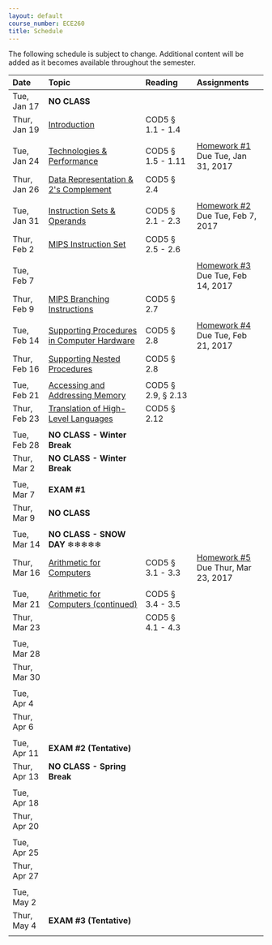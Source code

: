 ```yaml
---
layout: default
course_number: ECE260
title: Schedule
---
```


The following schedule is subject to change.
Additional content will be added as it becomes available throughout the semester.<br>


**Date**       | **Topic**                                                                                                        |  **Reading**                                                |  **Assignments**                                                           
:--------------|:-----------------------------------------------------------------------------------------------------------------|:------------------------------------------------------------|:-----------------------------------------------------------------------    
Tue, Jan 17    |  **NO CLASS**                                                                                                    |                                                             |
Thur, Jan 19   |  [Introduction](lectures/lecture1_introduction.pdf)                                                              |  COD5 § 1.1 - 1.4                                           |
 | | |
Tue, Jan 24    |  [Technologies & Performance](lectures/lecture2_technologies_and_performance.pdf)                                |  COD5 § 1.5 - 1.11                                          |  [Homework #1](homework/Homework_Assignment_1.txt) <br> Due Tue, Jan 31, 2017
Thur, Jan 26   |  [Data Representation & 2's Complement](lectures/lecture3_data_representation_and_2s_complement.pdf)             |  COD5 § 2.4                                                 |
 | | |
Tue, Jan 31    |  [Instruction Sets & Operands](lectures/lecture4_instructions_and_instruction_sets.pdf)                          |  COD5 § 2.1 - 2.3                                           |  [Homework #2](homework/Homework_Assignment_2.txt) <br> Due Tue, Feb 7, 2017
Thur, Feb 2    |  [MIPS Instruction Set](lectures/lecture5_MIPS_instruction_set.pdf)                                              |  COD5 § 2.5 - 2.6                                           |
 | | |
Tue, Feb 7     |                                                                                                                  |                                                             |  [Homework #3](homework/Homework_Assignment_3.txt) <br> Due Tue, Feb 14, 2017
Thur, Feb 9    |  [MIPS Branching Instructions](lectures/lecture6_MIPS_Branching_Instructions.pdf)                                |  COD5 § 2.7                                                 |
 | | |
Tue, Feb 14    |  [Supporting Procedures in Computer Hardware](lectures/lecture7_Supporting_Procedures_in_Computer_Hardware.pdf)  |  COD5 § 2.8                                                 |  [Homework #4](homework/Homework_Assignment_4.txt) <br> Due Tue, Feb 21, 2017 
Thur, Feb 16   |  [Supporting Nested Procedures](lectures/lecture8_Supporting_Nested_Procedures.pdf)                              |  COD5 § 2.8                                                 | 
 | | |
Tue, Feb 21    |  [Accessing and Addressing Memory](lectures/lecture9_Accessing_and_Addressing_Memory.pdf)                        |  COD5 § 2.9, § 2.13                                         | 
Thur, Feb 23   |  [Translation of High-Level Languages](lectures/lecture10_Translation_of_High-Level_Languages.pdf)               |  COD5 § 2.12                                                | 
 | | |
Tue, Feb 28    |  **NO CLASS - Winter Break**                                                                                     |                                                             | <!-- Winter Break -->
Thur, Mar 2    |  **NO CLASS - Winter Break**                                                                                     |                                                             | <!-- Winter Break -->
 | | |
Tue, Mar 7     |  **EXAM #1**                                                                                                     |                                                             | 
Thur, Mar 9    |  **NO CLASS**                                                                                                    |                                                             | <!-- SIGCSE WEEK, no Thursday lecture --> 
 | | |
Tue, Mar 14    |  **NO CLASS - SNOW DAY** ❄❄❄❄❄                                                                                   |                                                             | <!-- COD5 § 3.1 - 3.3 -->
Thur, Mar 16   |  [Arithmetic for Computers](lectures/lecture11_Arithmetic_for_Computers.pdf)                                     |  COD5 § 3.1 - 3.3                                           |  [Homework #5](homework/Homework_Assignment_5.txt) <br> Due Thur, Mar 23, 2017  <!-- COD5 § 3.5 maybe do some float examples in 2018 if no snow day! -->
 | | |
Tue, Mar 21    |  [Arithmetic for Computers (continued)](lectures/lecture11_Arithmetic_for_Computers.pdf)                         |  COD5 § 3.4 - 3.5                                           | 
Thur, Mar 23   |                                                                                                                  |  COD5 § 4.1 - 4.3                                           |
 | | |
Tue, Mar 28    |                                                                                                                  |                                                             | <!-- COD5 § 4.3 - 4.5 -->
Thur, Mar 30   |                                                                                                                  |                                                             | <!-- COD5 § 4.6 - 4.7 -->
 | | |
Tue, Apr 4     |                                                                                                                  |                                                             | <!-- COD5 § 4.8 - 4.9 -->
Thur, Apr 6    |                                                                                                                  |                                                             | <!-- COD5 § 4.10 -->
 | | |
Tue, Apr 11    |  **EXAM #2 (Tentative)**                                                                                         |                                                             | <!-- EXAM #2 -->
Thur, Apr 13   |  **NO CLASS - Spring Break**                                                                                     |                                                             | <!-- Spring Break -->
 | | |
Tue, Apr 18    |                                                                                                                  |                                                             | <!-- COD5 § 5.1 - 5.3 -->
Thur, Apr 20   |                                                                                                                  |                                                             | <!-- COD5 § 5.4 -->
 | | |
Tue, Apr 25    |                                                                                                                  |                                                             | <!-- COD5 § 5.1 - 5.3 -->
Thur, Apr 27   |                                                                                                                  |                                                             | <!-- COD5 § 6.1 - 6.3 -->
 | | |
Tue, May 2     |                                                                                                                  |                                                             | <!-- COD5 § 6.4 - 6.6 -->
Thur, May 4    |  **EXAM #3 (Tentative)**                                                                                         |                                                             | <!-- EXAM #3 -->
 | | |